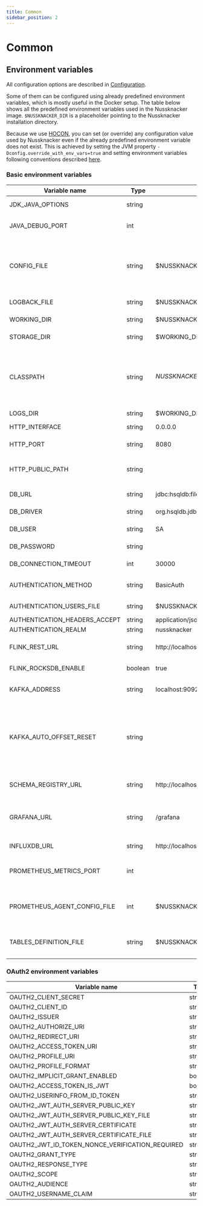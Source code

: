 ```yaml
---
title: Common
sidebar_position: 2
---
```

# Common        

## Environment variables

All configuration options are described in [Configuration](./DesignerConfiguration.md).

Some of them can be configured using already predefined environment variables, which is mostly useful in the Docker setup.
The table below shows all the predefined environment variables used in the Nussknacker image. `$NUSSKNACKER_DIR` is a placeholder pointing to the Nussknacker installation directory.

Because we use [HOCON](../#conventions), you can set (or override) any configuration value used by Nussknacker even if the already predefined environment variable does not exist. This is achieved by setting the JVM property `-Dconfig.override_with_env_vars=true` and setting environment variables following conventions described [here](https://github.com/lightbend/config?tab=readme-ov-file#optional-system-or-env-variable-overrides).

### Basic environment variables

| Variable name                 | Type    | Default value                                          | Description                                                                                                                                                                                                                                               |
|-------------------------------|---------|--------------------------------------------------------|-----------------------------------------------------------------------------------------------------------------------------------------------------------------------------------------------------------------------------------------------------------|
| JDK_JAVA_OPTIONS              | string  |                                                        | Custom JVM options, e.g `-Xmx512M`                                                                                                                                                                                                                        |
| JAVA_DEBUG_PORT               | int     |                                                        | Port to Remote JVM Debugger. By default debugger is turned off.                                                                                                                                                                                           |
| CONFIG_FILE                   | string  | $NUSSKNACKER_DIR/conf/application.conf                 | Location of application configuration. You can pass comma separated list of files, they will be merged in given order, using HOCON fallback mechanism                                                                                                     |
| LOGBACK_FILE                  | string  | $NUSSKNACKER_DIR/conf/docker-logback.xml               | Location of logging configuration                                                                                                                                                                                                                         |
| WORKING_DIR                   | string  | $NUSSKNACKER_DIR                                       | Location of working directory                                                                                                                                                                                                                             |
| STORAGE_DIR                   | string  | $WORKING_DIR/storage                                   | Location of HSQLDB database storage                                                                                                                                                                                                                       |
| CLASSPATH                     | string  | $NUSSKNACKER_DIR/lib/*:$NUSSKNACKER_DIR/managers/*     | Classpath of the Designer, _lib_ directory contains related jar libraries (e.g. database driver), _managers_ directory contains deployment manager providers                                                                                              |
| LOGS_DIR                      | string  | $WORKING_DIR/logs                                      | Location of logs                                                                                                                                                                                                                                          |
| HTTP_INTERFACE                | string  | 0.0.0.0                                                | Network address Nussknacker binds to                                                                                                                                                                                                                      |
| HTTP_PORT                     | string  | 8080                                                   | HTTP port used by Nussknacker                                                                                                                                                                                                                             |
| HTTP_PUBLIC_PATH              | string  |                                                        | Public HTTP path prefix the Designer UI is served at, e.g. using external proxy like [nginx](../../installation/Binaries/#configuring-the-designer-with-nginx-http-public-path)                                                                           |
| DB_URL                        | string  | jdbc:hsqldb:file:${STORAGE_DIR}/db;sql.syntax_ora=true | [See also](../configuration/DesignerConfiguration.md#database-configuration) for more information                                                                                                                                                         |
| DB_DRIVER                     | string  | org.hsqldb.jdbc.JDBCDriver                             | Database driver class name                                                                                                                                                                                                                                |
| DB_USER                       | string  | SA                                                     | User used for connection to database                                                                                                                                                                                                                      |
| DB_PASSWORD                   | string  |                                                        | Password used for connection to database                                                                                                                                                                                                                  |
| DB_CONNECTION_TIMEOUT         | int     | 30000                                                  | Connection to database timeout in milliseconds                                                                                                                                                                                                            |
| AUTHENTICATION_METHOD         | string  | BasicAuth                                              | Method of authentication. One of: BasicAuth, OAuth2                                                                                                                                                                                                       |
| AUTHENTICATION_USERS_FILE     | string  | $NUSSKNACKER_DIR/conf/users.conf                       | Location of users configuration file                                                                                                                                                                                                                      |
| AUTHENTICATION_HEADERS_ACCEPT | string  | application/json                                       |                                                                                                                                                                                                                                                           |
| AUTHENTICATION_REALM          | string  | nussknacker                                            | [Realm](https://datatracker.ietf.org/doc/html/rfc2617#section-1.2)                                                                                                                                                                                        |
| FLINK_REST_URL                | string  | http://localhost:8081                                  | URL to Flink's REST API - used for scenario deployment                                                                                                                                                                                                    |
| FLINK_ROCKSDB_ENABLE          | boolean | true                                                   | Enable RocksDB state backend support                                                                                                                                                                                                                      |
| KAFKA_ADDRESS                 | string  | localhost:9092                                         | Kafka address used by Kafka components (sources, sinks)                                                                                                                                                                                                   |
| KAFKA_AUTO_OFFSET_RESET       | string  |                                                        | See [Kafka documentation](https://kafka.apache.org/documentation/#consumerconfigs_auto.offset.reset). For development purposes it may be convenient to set this value to 'earliest', when not set the default from Kafka ('latest' at the moment) is used |
| SCHEMA_REGISTRY_URL           | string  | http://localhost:8082                                  | Address of Confluent Schema registry used for storing data model                                                                                                                                                                                          |
| GRAFANA_URL                   | string  | /grafana                                               | URL to Grafana, used in UI. Should be relative to Nussknacker URL to avoid additional CORS configuration                                                                                                                                                  |
| INFLUXDB_URL                  | string  | http://localhost:8086                                  | URL to InfluxDB used by counts mechanism                                                                                                                                                                                                                  |
| PROMETHEUS_METRICS_PORT       | int     |                                                        | When defined, JMX MBeans are exposed as Prometheus metrics on this port                                                                                                                                                                                   |
| PROMETHEUS_AGENT_CONFIG_FILE  | int     | $NUSSKNACKER_DIR/conf/jmx_prometheus.yaml              | Default configuration for JMX Prometheus agent. Used only when agent is enabled. See `PROMETHEUS_METRICS_PORT`                                                                                                                                            |
| TABLES_DEFINITION_FILE        | string  | $NUSSKNACKER_DIR/conf/dev-tables-definition.sql        | Location of file containing definitions of tables for Flink Table API components in Flink Sql                                                                                                                                                             |

### OAuth2 environment variables

| Variable name                                   | Type            | Default value     |
|-------------------------------------------------|-----------------|-------------------|
| OAUTH2_CLIENT_SECRET                            | string          |                   |
| OAUTH2_CLIENT_ID                                | string          |                   |
| OAUTH2_ISSUER                                   | string          |                   |
| OAUTH2_AUTHORIZE_URI                            | string          |                   |
| OAUTH2_REDIRECT_URI                             | string          |                   |
| OAUTH2_ACCESS_TOKEN_URI                         | string          |                   |
| OAUTH2_PROFILE_URI                              | string          |                   |
| OAUTH2_PROFILE_FORMAT                           | string          |                   |
| OAUTH2_IMPLICIT_GRANT_ENABLED                   | boolean         |                   |
| OAUTH2_ACCESS_TOKEN_IS_JWT                      | boolean         | false             |
| OAUTH2_USERINFO_FROM_ID_TOKEN                   | string          | false             |
| OAUTH2_JWT_AUTH_SERVER_PUBLIC_KEY               | string          |                   |
| OAUTH2_JWT_AUTH_SERVER_PUBLIC_KEY_FILE          | string          |                   |
| OAUTH2_JWT_AUTH_SERVER_CERTIFICATE              | string          |                   |
| OAUTH2_JWT_AUTH_SERVER_CERTIFICATE_FILE         | string          |                   |
| OAUTH2_JWT_ID_TOKEN_NONCE_VERIFICATION_REQUIRED | string          |                   |
| OAUTH2_GRANT_TYPE                               | string          | authorization_code |
| OAUTH2_RESPONSE_TYPE                            | string          | code              |
| OAUTH2_SCOPE                                    | string          | read:user         |
| OAUTH2_AUDIENCE                                 | string          |                   |
| OAUTH2_USERNAME_CLAIM                           | string          |                   |

